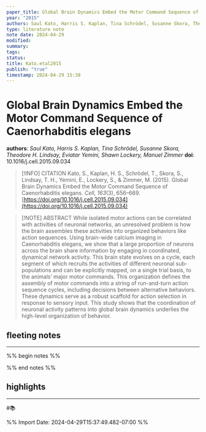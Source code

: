 ```yaml
---
paper_title: Global Brain Dynamics Embed the Motor Command Sequence of Caenorhabditis elegans
year: "2015"
authors: Saul Kato, Harris S. Kaplan, Tina Schrödel, Susanne Skora, Theodore H. Lindsay, Eviatar Yemini, Shawn Lockery, Manuel Zimmer
type: literature note
note date: 2024-04-29
modified: 
summary: 
tags: 
status: 
title: Kato.etal2015
publish: "true"
timestamp: 2024-04-29 15:38
---
```

# Global Brain Dynamics Embed the Motor Command Sequence of Caenorhabditis elegans
**authors**: *Saul Kato, Harris S. Kaplan, Tina Schrödel, Susanne Skora, Theodore H. Lindsay, Eviatar Yemini, Shawn Lockery, Manuel Zimmer*
**doi**: 10.1016/j.cell.2015.09.034

> [!INFO] CITATION
> Kato, S., Kaplan, H. S., Schrödel, T., Skora, S., Lindsay, T. H., Yemini, E., Lockery, S., & Zimmer, M. (2015). Global Brain Dynamics Embed the Motor Command Sequence of Caenorhabditis elegans. _Cell_, _163_(3), 656–669. [https://doi.org/10.1016/j.cell.2015.09.034](https://doi.org/10.1016/j.cell.2015.09.034)

> [!NOTE] ABSTRACT
> While isolated motor actions can be correlated with activities of neuronal networks, an unresolved problem is how the brain assembles these activities into organized behaviors like action sequences. Using brain-wide calcium imaging in Caenorhabditis elegans, we show that a large proportion of neurons across the brain share information by engaging in coordinated, dynamical network activity. This brain state evolves on a cycle, each segment of which recruits the activities of different neuronal sub-populations and can be explicitly mapped, on a single trial basis, to the animals’ major motor commands. This organization defines the assembly of motor commands into a string of run-and-turn action sequence cycles, including decisions between alternative behaviors. These dynamics serve as a robust scaffold for action selection in response to sensory input. This study shows that the coordination of neuronal activity patterns into global brain dynamics underlies the high-level organization of behavior.
## fleeting notes
---
%% begin notes %% 


%% end notes %% 
## highlights
---
#📚 

%% Import Date: 2024-04-29T15:37:49.482-07:00 %%
